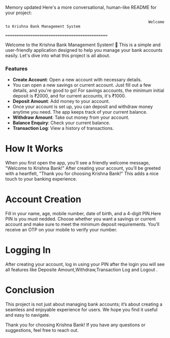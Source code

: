 
Memory updated
Here's a more conversational, human-like README for your project:

                                                                   Welcome to Krishna Bank Management System
                                                                  =============================================
Welcome to the Krishna Bank Management System! 🌟 This is a simple and user-friendly application designed to help you manage your bank accounts easily. Let's dive into what this project is all about.


### Features
- **Create Account**: Open a new account with necessary details.
-  You can open a new savings or current account. Just fill out a few details, and you're good to go! For savings accounts, the minimum initial deposit is ₹2000, and for current accounts, it's ₹1000.
- **Deposit Amount**: Add money to your account.
- Once your account is set up, you can deposit and withdraw money anytime you need. The app keeps track of your current balance.
- **Withdraw Amount**: Take out money from your account.
- **Balance Enquiry**: Check your current balance.
- **Transaction Log**: View a history of transactions.

How It Works
============
When you first open the app, you’ll see a friendly welcome message, "Welcome to Krishna Bank!" After creating your account, you’ll be greeted with a heartfelt, "Thank you for choosing Krishna Bank!" This adds a nice touch to your banking experience.

Account Creation
====================
Fill in your name, age, mobile number, date of birth, and a 4-digit PIN.Here PIN is you must nedded.
Choose whether you want a savings or current account and make sure to meet the minimum deposit requirements.
You'll receive an OTP on your mobile to verify your number.

Logging In
==========
After creating your account, log in using your PIN after the login you will see all features like Deposite Amount,Withdraw,Transaction Log and Logout .



Conclusion
=============
This project is not just about managing bank accounts; it’s about creating a seamless and enjoyable experience for users. We hope you find it useful and easy to navigate.

Thank you for choosing Krishna Bank! If you have any questions or suggestions, feel free to reach out.

